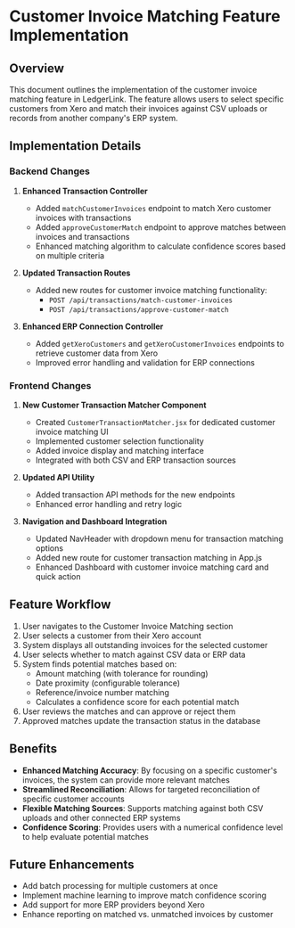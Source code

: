 # Customer Invoice Matching Feature Implementation

## Overview

This document outlines the implementation of the customer invoice matching feature in LedgerLink. The feature allows users to select specific customers from Xero and match their invoices against CSV uploads or records from another company's ERP system.

## Implementation Details

### Backend Changes

1. **Enhanced Transaction Controller**
   - Added `matchCustomerInvoices` endpoint to match Xero customer invoices with transactions
   - Added `approveCustomerMatch` endpoint to approve matches between invoices and transactions
   - Enhanced matching algorithm to calculate confidence scores based on multiple criteria

2. **Updated Transaction Routes**
   - Added new routes for customer invoice matching functionality:
     - `POST /api/transactions/match-customer-invoices`
     - `POST /api/transactions/approve-customer-match`

3. **Enhanced ERP Connection Controller**
   - Added `getXeroCustomers` and `getXeroCustomerInvoices` endpoints to retrieve customer data from Xero
   - Improved error handling and validation for ERP connections

### Frontend Changes

1. **New Customer Transaction Matcher Component**
   - Created `CustomerTransactionMatcher.jsx` for dedicated customer invoice matching UI
   - Implemented customer selection functionality
   - Added invoice display and matching interface
   - Integrated with both CSV and ERP transaction sources

2. **Updated API Utility**
   - Added transaction API methods for the new endpoints
   - Enhanced error handling and retry logic

3. **Navigation and Dashboard Integration**
   - Updated NavHeader with dropdown menu for transaction matching options
   - Added new route for customer transaction matching in App.js
   - Enhanced Dashboard with customer invoice matching card and quick action

## Feature Workflow

1. User navigates to the Customer Invoice Matching section
2. User selects a customer from their Xero account
3. System displays all outstanding invoices for the selected customer
4. User selects whether to match against CSV data or ERP data
5. System finds potential matches based on:
   - Amount matching (with tolerance for rounding)
   - Date proximity (configurable tolerance)
   - Reference/invoice number matching
   - Calculates a confidence score for each potential match
6. User reviews the matches and can approve or reject them
7. Approved matches update the transaction status in the database

## Benefits

- **Enhanced Matching Accuracy**: By focusing on a specific customer's invoices, the system can provide more relevant matches
- **Streamlined Reconciliation**: Allows for targeted reconciliation of specific customer accounts
- **Flexible Matching Sources**: Supports matching against both CSV uploads and other connected ERP systems
- **Confidence Scoring**: Provides users with a numerical confidence level to help evaluate potential matches

## Future Enhancements

- Add batch processing for multiple customers at once
- Implement machine learning to improve match confidence scoring
- Add support for more ERP providers beyond Xero
- Enhance reporting on matched vs. unmatched invoices by customer
